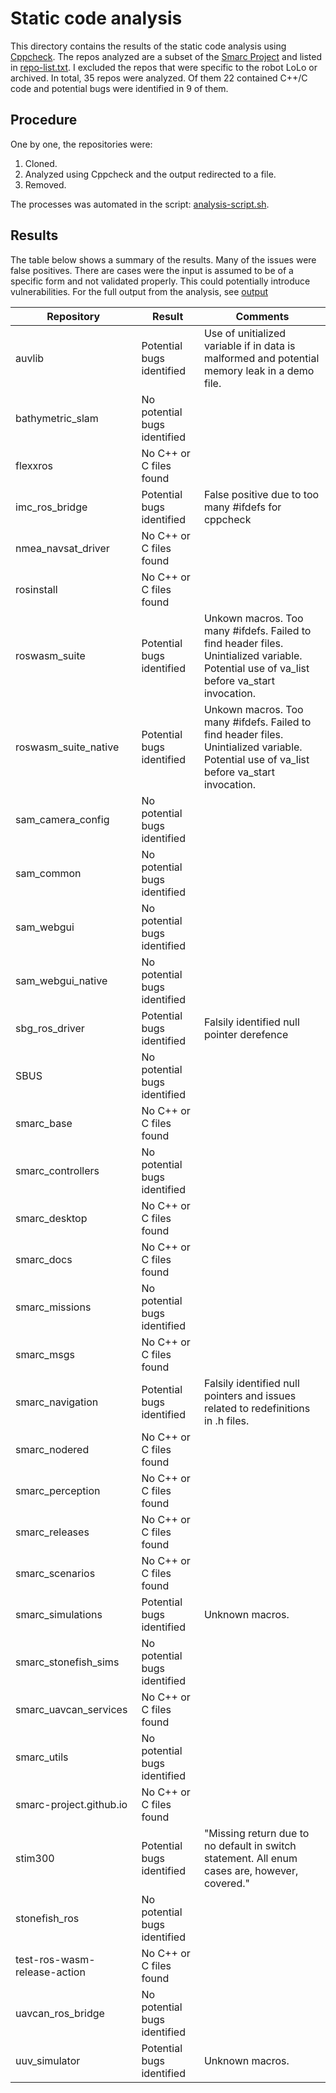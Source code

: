 # Static code analysis

This directory contains the results of the static code analysis using [Cppcheck](https://cppcheck.sourceforge.io/). The repos analyzed are a subset of the [Smarc Project](https://github.com/smarc-project/) and listed in [repo-list.txt](repo-list.txt). I excluded the repos that were specific to the robot LoLo or archived. In total, 35 repos were analyzed. Of them 22 contained C++/C code and potential bugs were identified in 9 of them.

## Procedure

One by one, the repositories were:

1. Cloned.
1. Analyzed using Cppcheck and the output redirected to a file.
1. Removed.

The processes was automated in the script: [analysis-script.sh](analysis-script.sh).

## Results

The table below shows a summary of the results. Many of the issues were false positives. There are cases were the input is assumed to be of a specific form and not validated properly. This could potentially introduce vulnerabilities. For the full output from the analysis, see [output](./output/)

| **Repository**               | **Result**                   | **Comments**                                                                                                                              |
| ---------------------------- | ---------------------------- | ----------------------------------------------------------------------------------------------------------------------------------------- |
| auvlib                       | Potential bugs identified    | Use of unitialized variable if in data is malformed and potential memory leak in a demo file.                                             |
| bathymetric_slam             | No potential bugs identified |                                                                                                                                           |
| flexxros                     | No C++ or C files found      |                                                                                                                                           |
| imc_ros_bridge               | Potential bugs identified    | False positive due to too many #ifdefs for cppcheck                                                                                       |
| nmea_navsat_driver           | No C++ or C files found      |                                                                                                                                           |
| rosinstall                   | No C++ or C files found      |                                                                                                                                           |
| roswasm_suite                | Potential bugs identified    | Unkown macros. Too many #ifdefs. Failed to find header files. Unintialized variable. Potential use of va_list before va_start invocation. |
| roswasm_suite_native         | Potential bugs identified    | Unkown macros. Too many #ifdefs. Failed to find header files. Unintialized variable. Potential use of va_list before va_start invocation. |
| sam_camera_config            | No potential bugs identified |                                                                                                                                           |
| sam_common                   | No potential bugs identified |                                                                                                                                           |
| sam_webgui                   | No potential bugs identified |                                                                                                                                           |
| sam_webgui_native            | No potential bugs identified |                                                                                                                                           |
| sbg_ros_driver               | Potential bugs identified    | Falsily identified null pointer derefence                                                                                                 |
| SBUS                         | No potential bugs identified |                                                                                                                                           |
| smarc_base                   | No C++ or C files found      |                                                                                                                                           |
| smarc_controllers            | No potential bugs identified |                                                                                                                                           |
| smarc_desktop                | No C++ or C files found      |                                                                                                                                           |
| smarc_docs                   | No C++ or C files found      |                                                                                                                                           |
| smarc_missions               | No potential bugs identified |                                                                                                                                           |
| smarc_msgs                   | No C++ or C files found      |                                                                                                                                           |
| smarc_navigation             | Potential bugs identified    | Falsily identified null pointers and issues related to redefinitions in .h files.                                                         |
| smarc_nodered                | No C++ or C files found      |                                                                                                                                           |
| smarc_perception             | No C++ or C files found      |                                                                                                                                           |
| smarc_releases               | No C++ or C files found      |                                                                                                                                           |
| smarc_scenarios              | No C++ or C files found      |                                                                                                                                           |
| smarc_simulations            | Potential bugs identified    | Unknown macros.                                                                                                                           |
| smarc_stonefish_sims         | No potential bugs identified |                                                                                                                                           |
| smarc_uavcan_services        | No C++ or C files found      |                                                                                                                                           |
| smarc_utils                  | No potential bugs identified |                                                                                                                                           |
| smarc-project.github.io      | No C++ or C files found      |                                                                                                                                           |
| stim300                      | Potential bugs identified    | "Missing return due to no default in switch statement. All enum cases are, however, covered."                                             |
| stonefish_ros                | No potential bugs identified |                                                                                                                                           |
| test-ros-wasm-release-action | No C++ or C files found      |                                                                                                                                           |
| uavcan_ros_bridge            | No potential bugs identified |                                                                                                                                           |
| uuv_simulator                | Potential bugs identified    | Unknown macros.                                                                                                                           |
